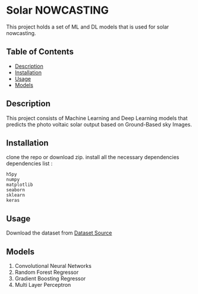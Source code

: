 # Solar NOWCASTING

This project holds a set of ML and DL models that is used for solar nowcasting.

## Table of Contents

- [Description](#description)
- [Installation](#installation)
- [Usage](#usage)
- [Models](#models)

## Description

This project consists of Machine Learning and Deep Learning models that predicts the photo voltaic solar output based on Ground-Based sky Images.

## Installation

clone the repo or download zip.
install all the necessary dependencies
dependencies list :  
```
h5py
numpy
matplotlib
seaborn
sklearn
keras
```


## Usage

Download the dataset from [Dataset Source](https://purl.stanford.edu/dj417rh1007)

## Models

1) Convolutional Neural Networks
2) Random Forest Regressor
3) Gradient Boosting Regressor
4) Multi Layer Perceptron
